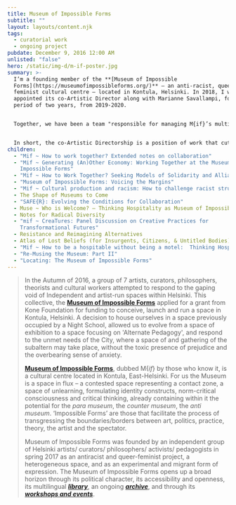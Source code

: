 ```yaml
---
title: Museum of Impossible Forms
subtitle: ""
layout: layouts/content.njk
tags:
  - curatorial work
  - ongoing project
pubdate: December 9, 2016 12:00 AM
unlisted: "false"
hero: /static/img-d/m-if-poster.jpg
summary: >-
  I’m a founding member of the **[Museum of Impossible
  Forms](https://museumofimpossibleforms.org/)** – an anti-racist, queer
  feminist cultural centre – located in Kontula, Helsinki. In 2018, I was
  appointed its co-Artistic Director along with Marianne Savallampi, for a
  period of two years, from 2019-2020.


  Together, we have been a team "responsible for managing M{if}’s multilingual library and its ongoing archive, as well as the overall programming – including curating workshops and events, making coffee, maintaining the space and its day-to-day functioning, liaising with invited artists and performers, offering technical and documentation support, as well as managing finances and accounts”.


  In short, the co-Artistic Directorship is a position of work that cuts through multiple strata of infrastructural praxis, and as such, is a consolidated set of roles that normally (within an institutional setting) would be distributed through a hierarchical framework. Through multi-layered, recurrent work, we have aimed to create a space and ethos that facilitates the conditions for making significant interventions through cinema, performance, music, spoken word, visual arts, and activism based practices, discourses, and pedagogies.
children:
  - "Mif ~ How to work together? Extended notes on collaboration"
  - "Mif ~ Generating (An)Other Economy: Working Together at the Museum of
    Impossible Forms"
  - "Mif ~ How to Work Together? Seeking Models of Solidarity and Alliance"
  - "Museum of Impossible Forms: Voicing the Margins"
  - "Mif ~ Cultural production and racism: How to challenge racist structures"
  - The Shape of Museums to Come
  - "SAFE{R}: Evolving the Conditions for Collaboration"
  - Muse ~ Who is Welcome? – Thinking Hospitality as Museum of Impossible Forms
  - Notes for Radical Diversity
  - "mif ~ CreaTures: Panel Discussion on Creative Practices for
    Transformational Futures"
  - Resistance and Reimagining Alternatives
  - Atlas of Lost Beliefs (for Insurgents, Citizens, & Untitled Bodies)
  - "Mif ~ How to be a hospitable without being a motel:  Thinking Hospitalities"
  - "Re-Musing the Museum: Part II"
  - "Locating: The Museum of Impossible Forms"
---
```

> In the Autumn of 2016, a group of 7 artists, curators, philosophers, theorists and cultural workers attempted to respond to the gaping void of Independent and artist-run spaces within Helsinki. This collective, the **[Museum of Impossible Forms](https://museumofimpossibleforms.org/)** applied for a grant from Kone Foundation for funding to conceive, launch and run a space in Kontula, Helsinki. A decision to house ourselves in a space previously occupied by a Night School, allowed us to evolve from a space of exhibition to a space focusing on 'Alternate Pedagogy', and respond to the unmet needs of the City, where a space of and gathering of the subaltern may take place, without the toxic presence of prejudice and the overbearing sense of anxiety.
>
> **[Museum of Impossible Forms](https://museumofimpossibleforms.org/)**, dubbed M{*if*} by those who know it, is a cultural centre located in Kontula, East-Helsinki. For us the Museum is a space in flux – a contested space representing a contact zone, a space of unlearning, formulating identity constructs, norm-critical consciousness and critical thinking, already containing within it the potential for the *para museum*, the *counter museum*, the *anti museum*. ‘Impossible Forms’ are those that facilitate the process of transgressing the boundaries/borders between art, politics, practice, theory, the artist and the spectator.
>
> Museum of Impossible Forms was founded by an independent group of Helsinki artists/ curators/ philosophers/ activists/ pedagogists in spring 2017 as an antiracist and queer-feminist project, a heterogeneous space, and as an experimental and migrant form of expression. The Museum of Impossible Forms opens up a broad horizon through its political character, its accessibility and openness, its multilingual ***[library](https://museumofimpossibleforms.org/library)***, an ongoing ***[archive](https://museumofimpossibleforms.org/archives)***, and through its ***[workshops and events](https://museumofimpossibleforms.org/events)***.
